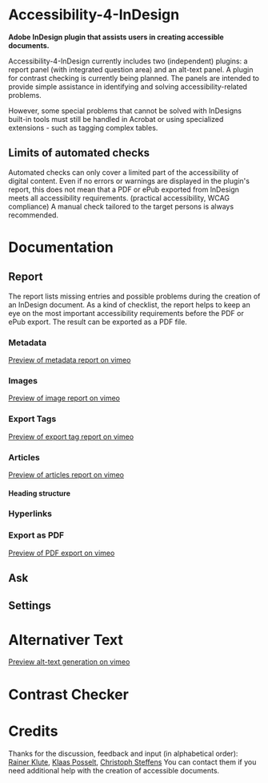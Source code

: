 # Accessibility-4-InDesign
**Adobe InDesign plugin that assists users in creating accessible documents.**

Accessibility-4-InDesign currently includes two (independent) plugins: a report panel (with integrated question area) and an alt-text panel. A plugin for contrast checking is currently being planned. The panels are intended to provide simple assistance in identifying and solving accessibility-related problems. 

However, some special problems that cannot be solved with InDesigns built-in tools must still be handled in Acrobat or using specialized extensions - such as tagging complex tables.

## Limits of automated checks

Automated checks can only cover a limited part of the accessibility of digital content. Even if no errors or warnings are displayed in the plugin's report, this does not mean that a PDF or ePub exported from lnDesign meets all accessibility requirements. (practical accessibility, WCAG compliance) A manual check tailored to the target persons is always recommended.

# Documentation
## Report

The report lists missing entries and possible problems during the creation of an InDesign document. As a kind of checklist, the report helps to keep an eye on the most important accessibility requirements before the PDF or ePub export. The result can be exported as a PDF file. 

### Metadata
[Preview of metadata report on vimeo](https://vimeo.com/1036508410)

### Images
[Preview of image report on vimeo](https://vimeo.com/1031495125)

### Export Tags
[Preview of export tag report on vimeo](https://vimeo.com/1036510247)

### Articles
[Preview of articles report on vimeo](https://vimeo.com/1044736860)

#### Heading structure

### Hyperlinks

### Export as PDF
[Preview of PDF export on vimeo](https://vimeo.com/1053449077)

## Ask

## Settings

# Alternativer Text

[Preview alt-text generation on vimeo](https://vimeo.com/1026952093)

# Contrast Checker

# Credits

Thanks for the discussion, feedback and input (in alphabetical order): [Rainer Klute](https://klute.io/), [Klaas Posselt](https://einmanncombo.de/), [Christoph Steffens](https://www.satzkiste.de/) You can contact them if you need additional help with the creation of accessible documents.
